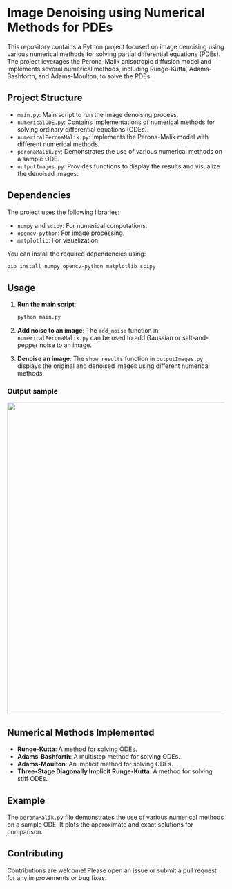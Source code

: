 
# Image Denoising using Numerical Methods for PDEs

This repository contains a Python project focused on image denoising using various numerical methods for solving partial differential equations (PDEs). The project leverages the Perona-Malik anisotropic diffusion model and implements several numerical methods, including Runge-Kutta, Adams-Bashforth, and Adams-Moulton, to solve the PDEs.

## Project Structure

- `main.py`: Main script to run the image denoising process.
- `numericalODE.py`: Contains implementations of numerical methods for solving ordinary differential equations (ODEs).
- `numericalPeronaMalik.py`: Implements the Perona-Malik model with different numerical methods.
- `peronaMalik.py`: Demonstrates the use of various numerical methods on a sample ODE.
- `outputImages.py`: Provides functions to display the results and visualize the denoised images.

## Dependencies

The project uses the following libraries:
- `numpy` and `scipy`: For numerical computations.
- `opencv-python`: For image processing.
- `matplotlib`: For visualization.

You can install the required dependencies using:
```bash
pip install numpy opencv-python matplotlib scipy
```

## Usage

1. **Run the main script**:
   ```bash
   python main.py
   ```

2. **Add noise to an image**:
   The `add_noise` function in `numericalPeronaMalik.py` can be used to add Gaussian or salt-and-pepper noise to an image.

3. **Denoise an image**:
   The `show_results` function in `outputImages.py` displays the original and denoised images using different numerical methods.

### Output sample


<img src="https://github.com/user-attachments/assets/106d6779-8deb-4721-a2de-6ba4d326a30b" width="1280" height="720">

## Numerical Methods Implemented

- **Runge-Kutta**: A method for solving ODEs.
- **Adams-Bashforth**: A multistep method for solving ODEs.
- **Adams-Moulton**: An implicit method for solving ODEs.
- **Three-Stage Diagonally Implicit Runge-Kutta**: A method for solving stiff ODEs.

## Example

The `peronaMalik.py` file demonstrates the use of various numerical methods on a sample ODE. It plots the approximate and exact solutions for comparison.

## Contributing

Contributions are welcome! Please open an issue or submit a pull request for any improvements or bug fixes.
